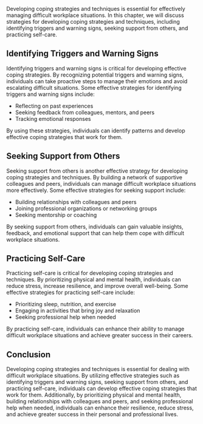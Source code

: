 
Developing coping strategies and techniques is essential for effectively managing difficult workplace situations. In this chapter, we will discuss strategies for developing coping strategies and techniques, including identifying triggers and warning signs, seeking support from others, and practicing self-care.

Identifying Triggers and Warning Signs
--------------------------------------

Identifying triggers and warning signs is critical for developing effective coping strategies. By recognizing potential triggers and warning signs, individuals can take proactive steps to manage their emotions and avoid escalating difficult situations. Some effective strategies for identifying triggers and warning signs include:

* Reflecting on past experiences
* Seeking feedback from colleagues, mentors, and peers
* Tracking emotional responses

By using these strategies, individuals can identify patterns and develop effective coping strategies that work for them.

Seeking Support from Others
---------------------------

Seeking support from others is another effective strategy for developing coping strategies and techniques. By building a network of supportive colleagues and peers, individuals can manage difficult workplace situations more effectively. Some effective strategies for seeking support include:

* Building relationships with colleagues and peers
* Joining professional organizations or networking groups
* Seeking mentorship or coaching

By seeking support from others, individuals can gain valuable insights, feedback, and emotional support that can help them cope with difficult workplace situations.

Practicing Self-Care
--------------------

Practicing self-care is critical for developing coping strategies and techniques. By prioritizing physical and mental health, individuals can reduce stress, increase resilience, and improve overall well-being. Some effective strategies for practicing self-care include:

* Prioritizing sleep, nutrition, and exercise
* Engaging in activities that bring joy and relaxation
* Seeking professional help when needed

By practicing self-care, individuals can enhance their ability to manage difficult workplace situations and achieve greater success in their careers.

Conclusion
----------

Developing coping strategies and techniques is essential for dealing with difficult workplace situations. By utilizing effective strategies such as identifying triggers and warning signs, seeking support from others, and practicing self-care, individuals can develop effective coping strategies that work for them. Additionally, by prioritizing physical and mental health, building relationships with colleagues and peers, and seeking professional help when needed, individuals can enhance their resilience, reduce stress, and achieve greater success in their personal and professional lives.
